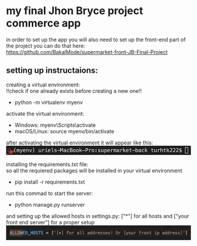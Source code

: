 # my final Jhon Bryce project commerce app

in order to set up the app you will also need to set up the front-end part of the project
you can do that here: https://github.com/BakalMode/supermarket-front-JB-Final-Project


## setting up instructaions:

creating a virtual environment:                                                                
!!check if one already exists before creating a new one!!
- python -m virtualenv myenv

activate the virtual environment:
- Windows: myenv\Scripts\activate
- macOS/Linux: source myenv/bin/activate

after activating the virtual environment it will appear like this:                                       
![EnvCheck](readmeImages/envcheck.jpg)

                                                                                                            
installing the requirements.txt file:                                                               
so all the requiered packages will be installed in your virtual environment
- pip install -r requirements.txt

run this commad to start the server:
- python manage.py runserver

and setting up the allowed hosts in settings.py:
["*"] for all hosts and ["your front end server"] for a proper setup
![HOSTS](readmeImages/allowed_hosts.jpg)

